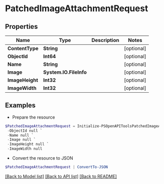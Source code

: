 # PatchedImageAttachmentRequest
## Properties

Name | Type | Description | Notes
------------ | ------------- | ------------- | -------------
**ContentType** | **String** |  | [optional] 
**ObjectId** | **Int64** |  | [optional] 
**Name** | **String** |  | [optional] 
**Image** | **System.IO.FileInfo** |  | [optional] 
**ImageHeight** | **Int32** |  | [optional] 
**ImageWidth** | **Int32** |  | [optional] 

## Examples

- Prepare the resource
```powershell
$PatchedImageAttachmentRequest = Initialize-PSOpenAPIToolsPatchedImageAttachmentRequest  -ContentType null `
 -ObjectId null `
 -Name null `
 -Image null `
 -ImageHeight null `
 -ImageWidth null
```

- Convert the resource to JSON
```powershell
$PatchedImageAttachmentRequest | ConvertTo-JSON
```

[[Back to Model list]](../README.md#documentation-for-models) [[Back to API list]](../README.md#documentation-for-api-endpoints) [[Back to README]](../README.md)

